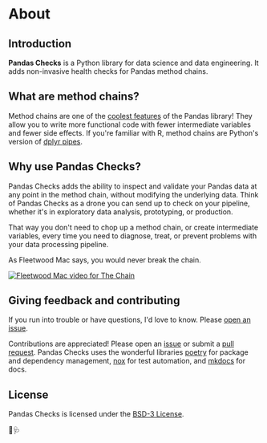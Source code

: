 # About

## Introduction

**Pandas Checks** is a Python library for data science and data engineering. It adds non-invasive health checks for Pandas method chains.

## What are method chains?
Method chains are one of the [coolest features](https://tomaugspurger.net/posts/method-chaining/) of the Pandas library! They allow you to write more functional code with fewer intermediate variables and fewer side effects. If you're familiar with R, method chains are Python's version of [dplyr pipes](https://style.tidyverse.org/pipes.html).

## Why use Pandas Checks?

Pandas Checks adds the ability to inspect and validate your Pandas data at any point in the method chain, without modifying the underlying data. Think of Pandas Checks as a drone you can send up to check on your pipeline, whether it's in exploratory data analysis, prototyping, or production.

That way you don't need to chop up a method chain, or create intermediate variables, every time you need to diagnose, treat, or prevent problems with your data processing pipeline.

As Fleetwood Mac says, you would never break the chain.

[![Fleetwood Mac video for The Chain](https://img.youtube.com/vi/xwTPvcPYaOo/0.jpg)](https://www.youtube.com/watch?v=xwTPvcPYaOo)

## Giving feedback and contributing

If you run into trouble or have questions, I'd love to know. Please [open an issue](https://github.com/cparmet/pandas-checks/issues).

Contributions are appreciated! Please open an [issue](https://github.com/cparmet/pandas-checks/issues) or submit a [pull request](https://github.com/cparmet/pandas-checks/pulls). Pandas Checks uses the wonderful libraries [poetry](https://python-poetry.org) for package and dependency management, [nox](https://nox.thea.codes/en/stable/) for test automation, and [mkdocs](https://www.mkdocs.org/) for docs.


## License

Pandas Checks is licensed under the [BSD-3 License](https://github.com/cparmet/pandas-checks/blob/main/LICENSE).

🐼🩺
